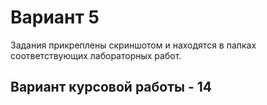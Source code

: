 # Вариант 5

  Задания прикреплены скриншотом и находятся в папках соответствующих лабораторных работ.
  
  ## Вариант курсовой работы - **14**
